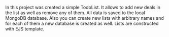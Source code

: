 In this project was created a simple TodoList. It allows to add new deals in the list as well as remove any of them. All data is saved to the local MongoDB database. Also you can create new lists with arbitrary names and for each of them a new database is created as well. Lists are constructed with EJS template.  
